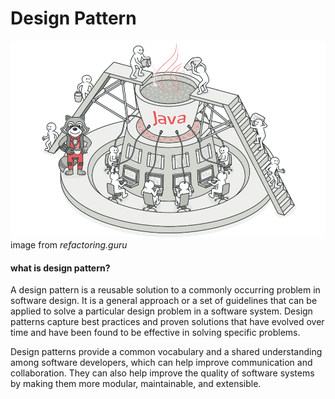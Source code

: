 # Design Pattern

![Design_pattern](https://github.com/farzadafi/Design_Pattern/blob/master/image/desing_pattern.png) </br>
image from  *refactoring.guru*

#### what is design pattern?

A design pattern is a reusable solution to a commonly occurring problem in software design.
It is a general approach or a set of guidelines that can be applied to solve a particular design problem in a software
system.
Design patterns capture best practices and proven solutions that have evolved over time and have been found to be
effective in solving specific problems.

Design patterns provide a common vocabulary and a shared understanding among software developers, which can help improve
communication and collaboration.
They can also help improve the quality of software systems by making them more modular, maintainable, and extensible.

